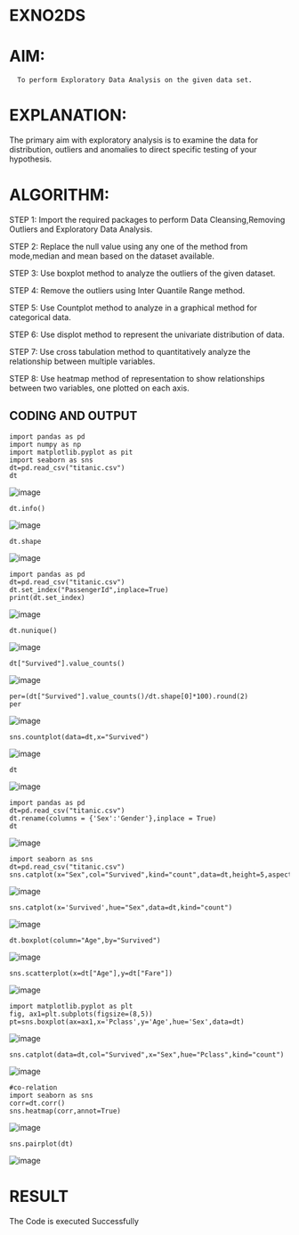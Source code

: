 # EXNO2DS
# AIM:
      To perform Exploratory Data Analysis on the given data set.
      
# EXPLANATION:
  The primary aim with exploratory analysis is to examine the data for distribution, outliers and anomalies to direct specific testing of your hypothesis.
  
# ALGORITHM:
STEP 1: Import the required packages to perform Data Cleansing,Removing Outliers and Exploratory Data Analysis.

STEP 2: Replace the null value using any one of the method from mode,median and mean based on the dataset available.

STEP 3: Use boxplot method to analyze the outliers of the given dataset.

STEP 4: Remove the outliers using Inter Quantile Range method.

STEP 5: Use Countplot method to analyze in a graphical method for categorical data.

STEP 6: Use displot method to represent the univariate distribution of data.

STEP 7: Use cross tabulation method to quantitatively analyze the relationship between multiple variables.

STEP 8: Use heatmap method of representation to show relationships between two variables, one plotted on each axis.

## CODING AND OUTPUT
```
import pandas as pd
import numpy as np
import matplotlib.pyplot as pit
import seaborn as sns
dt=pd.read_csv("titanic.csv")
dt
```
![image](https://github.com/Saravanan2512/EXNO2DS/assets/144979117/e25531ea-5f77-4d94-bc7b-6ee40e621d73)
```
dt.info()
```
![image](https://github.com/Saravanan2512/EXNO2DS/assets/144979117/42d465ea-0a41-4a25-875b-337c944c2aaf)
```
dt.shape
```
![image](https://github.com/Saravanan2512/EXNO2DS/assets/144979117/39550dc0-9501-4a8a-8fd7-437d10c00ab5)
```
import pandas as pd
dt=pd.read_csv("titanic.csv")
dt.set_index("PassengerId",inplace=True)
print(dt.set_index)
```
![image](https://github.com/Saravanan2512/EXNO2DS/assets/144979117/9f028a22-3d77-43ba-aee7-19945d0075bc)

```
dt.nunique()
```
![image](https://github.com/Saravanan2512/EXNO2DS/assets/144979117/258d9b83-a160-44a9-b64d-e6524e9750d1)

```
dt["Survived"].value_counts()
```
![image](https://github.com/Saravanan2512/EXNO2DS/assets/144979117/e4b51073-c9d7-466d-8dec-584c950a89c0)

```
per=(dt["Survived"].value_counts()/dt.shape[0]*100).round(2)
per
```
![image](https://github.com/Saravanan2512/EXNO2DS/assets/144979117/ebb41f2b-39f1-48c1-a7a2-ee05eba4d542)

```
sns.countplot(data=dt,x="Survived")
```
![image](https://github.com/Saravanan2512/EXNO2DS/assets/144979117/ed22b30c-2e23-44f6-85b5-0c67efc5992f)

```
dt
```
![image](https://github.com/Saravanan2512/EXNO2DS/assets/144979117/dd7ece90-dcdd-44c1-8481-a46e2fab3c9b)

```
import pandas as pd
dt=pd.read_csv("titanic.csv")
dt.rename(columns = {'Sex':'Gender'},inplace = True)
dt
```
![image](https://github.com/Saravanan2512/EXNO2DS/assets/144979117/66299e6a-fc4c-4d3a-b70c-e84489e7e203)

```
import seaborn as sns
dt=pd.read_csv("titanic.csv")
sns.catplot(x="Sex",col="Survived",kind="count",data=dt,height=5,aspect=.7)
```
![image](https://github.com/Saravanan2512/EXNO2DS/assets/144979117/8a5e56a6-b47f-48c4-bce4-991014bf9d77)

```
sns.catplot(x='Survived',hue="Sex",data=dt,kind="count")
```
![image](https://github.com/Saravanan2512/EXNO2DS/assets/144979117/31321763-e892-4d88-bb36-d0e7609980da)

```
dt.boxplot(column="Age",by="Survived")
```
![image](https://github.com/Saravanan2512/EXNO2DS/assets/144979117/b298567c-4930-4fa0-a658-fa4d51afa600)

```
sns.scatterplot(x=dt["Age"],y=dt["Fare"])
```
![image](https://github.com/Saravanan2512/EXNO2DS/assets/144979117/34f11cf9-bb50-4ac0-923e-6df29c9c8bdf)

```
import matplotlib.pyplot as plt
fig, ax1=plt.subplots(figsize=(8,5))
pt=sns.boxplot(ax=ax1,x='Pclass',y='Age',hue='Sex',data=dt)
```
![image](https://github.com/Saravanan2512/EXNO2DS/assets/144979117/e09615c1-f9ac-47c6-ac88-45e6abb50801)

```
sns.catplot(data=dt,col="Survived",x="Sex",hue="Pclass",kind="count")
```
![image](https://github.com/Saravanan2512/EXNO2DS/assets/144979117/b07f59f0-1567-49cf-b71f-1d2f68314043)

```
#co-relation
import seaborn as sns
corr=dt.corr()
sns.heatmap(corr,annot=True)
```
![image](https://github.com/Saravanan2512/EXNO2DS/assets/144979117/41bdc448-29bf-4c8c-8976-3e76c9960089)

```
sns.pairplot(dt)
```
![image](https://github.com/Saravanan2512/EXNO2DS/assets/144979117/cf48a680-9643-4707-b650-8b97d4739057)


# RESULT
  The Code is executed Successfully
